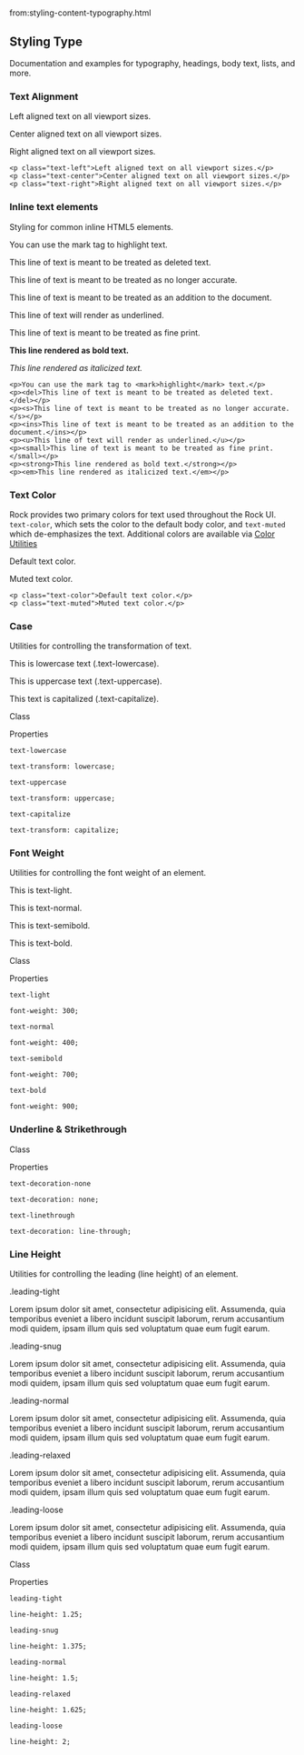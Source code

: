 # 
from:styling-content-typography.html

Styling Type
------------

Documentation and examples for typography, headings, body text, lists, and more.

### Text Alignment

Left aligned text on all viewport sizes.

Center aligned text on all viewport sizes.

Right aligned text on all viewport sizes.

```
<p class="text-left">Left aligned text on all viewport sizes.</p>
<p class="text-center">Center aligned text on all viewport sizes.</p>
<p class="text-right">Right aligned text on all viewport sizes.</p>
```

### Inline text elements

Styling for common inline HTML5 elements.

You can use the mark tag to highlight text.

This line of text is meant to be treated as deleted text.

This line of text is meant to be treated as no longer accurate.

This line of text is meant to be treated as an addition to the document.

This line of text will render as underlined.

This line of text is meant to be treated as fine print.

**This line rendered as bold text.**

_This line rendered as italicized text._

```
<p>You can use the mark tag to <mark>highlight</mark> text.</p>
<p><del>This line of text is meant to be treated as deleted text.</del></p>
<p><s>This line of text is meant to be treated as no longer accurate.</s></p>
<p><ins>This line of text is meant to be treated as an addition to the document.</ins></p>
<p><u>This line of text will render as underlined.</u></p>
<p><small>This line of text is meant to be treated as fine print.</small></p>
<p><strong>This line rendered as bold text.</strong></p>
<p><em>This line rendered as italicized text.</em></p>
```

### Text Color

Rock provides two primary colors for text used throughout the Rock UI. `text-color`, which sets the color to the default body color, and `text-muted` which de-emphasizes the text. Additional colors are available via [Color Utilities](https://community.rockrms.com/styling/utilities/colors)

Default text color.

Muted text color.

```
<p class="text-color">Default text color.</p>
<p class="text-muted">Muted text color.</p>
```

### Case

Utilities for controlling the transformation of text.

This is lowercase text (.text-lowercase).

This is uppercase text (.text-uppercase).

This text is capitalized (.text-capitalize).

Class

Properties

`text-lowercase`

`text-transform: lowercase;`

`text-uppercase`

`text-transform: uppercase;`

`text-capitalize`

`text-transform: capitalize;`

### Font Weight

Utilities for controlling the font weight of an element.

This is text-light.

This is text-normal.

This is text-semibold.

This is text-bold.

Class

Properties

`text-light`

`font-weight: 300;`

`text-normal`

`font-weight: 400;`

`text-semibold`

`font-weight: 700;`

`text-bold`

`font-weight: 900;`

### Underline & Strikethrough

Class

Properties

`text-decoration-none`

`text-decoration: none;`

`text-linethrough`

`text-decoration: line-through;`

### Line Height

Utilities for controlling the leading (line height) of an element.

.leading-tight

Lorem ipsum dolor sit amet, consectetur adipisicing elit. Assumenda, quia temporibus eveniet a libero incidunt suscipit laborum, rerum accusantium modi quidem, ipsam illum quis sed voluptatum quae eum fugit earum.

.leading-snug

Lorem ipsum dolor sit amet, consectetur adipisicing elit. Assumenda, quia temporibus eveniet a libero incidunt suscipit laborum, rerum accusantium modi quidem, ipsam illum quis sed voluptatum quae eum fugit earum.

.leading-normal

Lorem ipsum dolor sit amet, consectetur adipisicing elit. Assumenda, quia temporibus eveniet a libero incidunt suscipit laborum, rerum accusantium modi quidem, ipsam illum quis sed voluptatum quae eum fugit earum.

.leading-relaxed

Lorem ipsum dolor sit amet, consectetur adipisicing elit. Assumenda, quia temporibus eveniet a libero incidunt suscipit laborum, rerum accusantium modi quidem, ipsam illum quis sed voluptatum quae eum fugit earum.

.leading-loose

Lorem ipsum dolor sit amet, consectetur adipisicing elit. Assumenda, quia temporibus eveniet a libero incidunt suscipit laborum, rerum accusantium modi quidem, ipsam illum quis sed voluptatum quae eum fugit earum.

Class

Properties

`leading-tight`

`line-height: 1.25;`

`leading-snug`

`line-height: 1.375;`

`leading-normal`

`line-height: 1.5;`

`leading-relaxed`

`line-height: 1.625;`

`leading-loose`

`line-height: 2;`